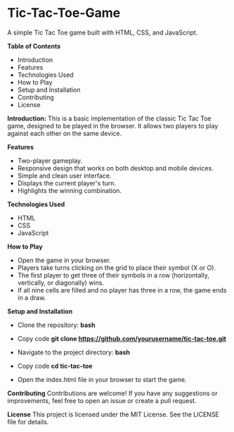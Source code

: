 # Tic-Tac-Toe-Game

A simple Tic Tac Toe game built with HTML, CSS, and JavaScript.

**Table of Contents**
* Introduction
* Features
* Technologies Used
* How to Play
* Setup and Installation
* Contributing
* License


**Introduction:**
This is a basic implementation of the classic Tic Tac Toe game, designed to be played in the browser. It allows two players to play against each other on the same device.

**Features**
- Two-player gameplay.
- Responsive design that works on both desktop and mobile devices.
- Simple and clean user interface.
- Displays the current player's turn.
- Highlights the winning combination.

**Technologies Used**
- HTML
- CSS
- JavaScript
  
**How to Play**
- Open the game in your browser.
- Players take turns clicking on the grid to place their symbol (X or O).
- The first player to get three of their symbols in a row (horizontally, vertically, or diagonally) wins.
- If all nine cells are filled and no player has three in a row, the game ends in a draw.


**Setup and Installation**
- Clone the repository:
**bash**

- Copy code
**git clone https://github.com/yourusername/tic-tac-toe.git**

- Navigate to the project directory:
**bash**

- Copy code
**cd tic-tac-toe**

- Open the index.html file in your browser to start the game.


**Contributing**
Contributions are welcome! If you have any suggestions or improvements, feel free to open an issue or create a pull request.

**License**
This project is licensed under the MIT License. See the LICENSE file for details.
